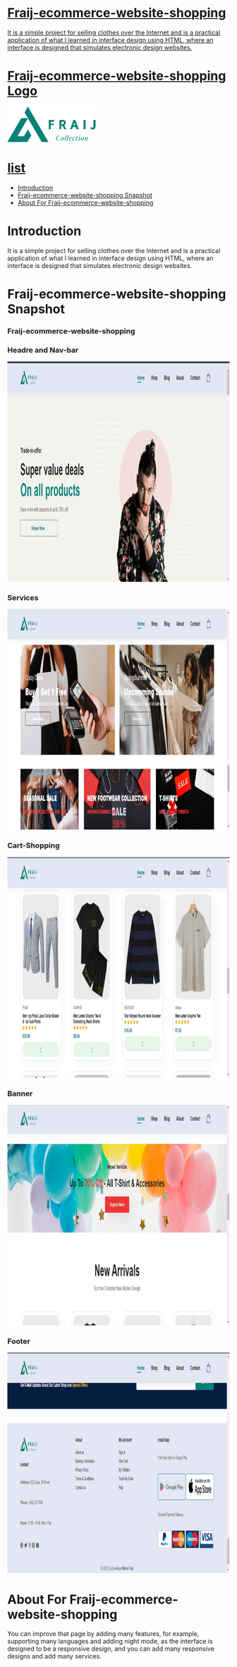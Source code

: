  <div>
 
 <a href="https://github.com/MALEK-FRAIJ/Fraij-ecommerce-website-shopping.git">
 
# Fraij-ecommerce-website-shopping

It is a simple project for selling clothes over the Internet and is a practical application of what I learned in interface design using HTML, where an interface is designed that simulates electronic design websites.

# Fraij-ecommerce-website-shopping Logo

<img src="assets/logo/logo-br.png" alt="calculator-img" width="200px" height="80px" />

</div>

# list

- [Introduction](#introduction)
- [Fraij-ecommerce-website-shopping Snapshot](#fraij-ecommerce-website-shopping-snapshot)
- [About For Fraij-ecommerce-website-shopping ](#fraij-ecommerce-website-shopping )

# Introduction 

<P>It is a simple project for selling clothes over the Internet and is a practical application of what I learned in interface design using HTML, where an interface is designed that simulates electronic design websites.</P>


# Fraij-ecommerce-website-shopping Snapshot

### Fraij-ecommerce-website-shopping

### Headre and Nav-bar
<img src="assets/web-interface/1.png" alt="product" width="1000px" height="500px"/>

### Services 
<img src="assets/web-interface/2.png" alt="product" width="1000px" height="500px"/>

### Cart-Shopping
<img src="assets/web-interface/3.png" alt="product" width="1000px" height="500px"/>

### Banner
<img src="assets/web-interface/5.png" alt="product" width="1000px" height="500px"/>

### Footer
<img src="assets/web-interface/4.png" alt="product" width="1000px" height="500px"/>

# About For Fraij-ecommerce-website-shopping

<div>

You can improve that page by adding many features, for example, supporting many languages and adding night mode, as the interface is designed to be a responsive design, and you can add many responsive designs and add many services.

<div>
